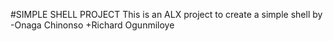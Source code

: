 #SIMPLE  SHELL PROJECT
This is an ALX project to create a simple shell by 
-Onaga Chinonso
+Richard Ogunmiloye


